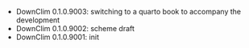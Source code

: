 -   DownClim 0.1.0.9003: switching to a quarto book to accompany the development
-   DownClim 0.1.0.9002: scheme draft
-   DownClim 0.1.0.9001: init
